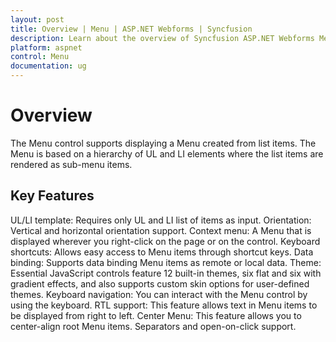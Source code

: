 ```yaml
---
layout: post
title: Overview | Menu | ASP.NET Webforms | Syncfusion
description: Learn about the overview of Syncfusion ASP.NET Webforms Menu control and more details.
platform: aspnet
control: Menu
documentation: ug
---
```


# Overview

The Menu control supports displaying a Menu created from list items. The Menu is based on a hierarchy of UL and LI elements where the list items are rendered as sub-menu items.

## Key Features

UL/LI template: Requires only UL and LI list of items as input.
Orientation: Vertical and horizontal orientation support.
Context menu: A Menu that is displayed wherever you right-click on the page or on the control.
Keyboard shortcuts: Allows easy access to Menu items through shortcut keys.
Data binding: Supports data binding Menu items as remote or local data.
Theme: Essential JavaScript controls feature 12 built-in themes, six flat and six with gradient effects, and also supports custom skin options for user-defined themes. 
Keyboard navigation: You can interact with the Menu control by using the keyboard. 
RTL support: This feature allows text in Menu items to be displayed from right to left.
Center Menu: This feature allows you to center-align root Menu items.
Separators and open-on-click support.
